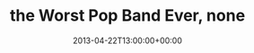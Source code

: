 ---
templateKey: event
guid: 0897a21b-6eab-11ea-99c5-002590d1d1b0
date: 2013-04-22T13:00:00+00:00
eventTime: '1pm'
title: the Worst Pop Band Ever, none
artist: the Worst Pop Band Ever
city: North Battleford
venue: none
group: The Worst Pop Band Ever
url: https://www.facebook.com/worstpopbandever
---